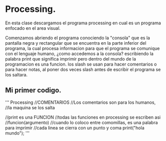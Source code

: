 # Processing.
En esta clase descargamos el programa processing en cual es un programa enfocado en el area visual.

Comenzamos abriendo el programa conociendo la "consola" que es la pantalla negra y rectangular que se encuentra en la parte inferior del programa, la cual procesa informacion para que el programa se comunique con el lenguaje humano, ¿como accedemos a la consola? escribiendo la palabra print que significa imprimir pero dentro del mundo de la programacion es una funcion.
los slash se usan para hacer comentarios o para hacer notas, al poner dos veces slash antes de escribir el programa se los saltara.

## Mi primer codigo.

'''
Processing
//COMENTARIOS 
//Los comentarios son para los humanos, 
//la maquina se los salta

//print es una FUNCION
//todas las funciones en processing se escriben asi
//funcion(argumento)
//cuando lo coloco entre comomillas, es una palabra para imprimir
//cada linea se cierra con un punto y coma
print("hola mundo");
'''






